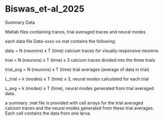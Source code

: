 # Biswas_et-al_2025
Summary Data

Matlab files containing traces, trial averaged traces and neural modes

each data file Data-xxxx-xx.mat contains the following:

  data = N (neurons) x T (time) calcium traces for visually responsive neurons
  
  trial = N (neurons) x T (time) x 3 calcium traces divided into the three trials
  
  trial_avg = N (neurons) x T (time) trial averages (average of data in trial)
  
  L_trial = k (modes) x T (time) x 3, neural modes calculated for each trial
  
  L_avg = k (modes) x T (time), neural modes generated from trial averaged data.

a summary .mat file is provided with cell arrays for the trial averaged calcium traces
and the neural modes generated from these trial averages.  Each cell contains the data
from one larva.
